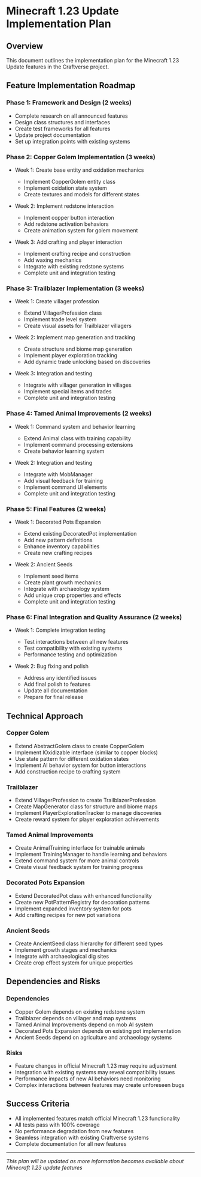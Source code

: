 # Minecraft 1.23 Update Implementation Plan

## Overview
This document outlines the implementation plan for the Minecraft 1.23 Update features in the Craftverse project.

## Feature Implementation Roadmap

### Phase 1: Framework and Design (2 weeks)
- Complete research on all announced features
- Design class structures and interfaces
- Create test frameworks for all features
- Update project documentation
- Set up integration points with existing systems

### Phase 2: Copper Golem Implementation (3 weeks)
- Week 1: Create base entity and oxidation mechanics
  - Implement CopperGolem entity class
  - Implement oxidation state system
  - Create textures and models for different states
  
- Week 2: Implement redstone interaction
  - Implement copper button interaction
  - Add redstone activation behaviors
  - Create animation system for golem movement
  
- Week 3: Add crafting and player interaction
  - Implement crafting recipe and construction
  - Add waxing mechanics
  - Integrate with existing redstone systems
  - Complete unit and integration testing

### Phase 3: Trailblazer Implementation (3 weeks)
- Week 1: Create villager profession
  - Extend VillagerProfession class
  - Implement trade level system
  - Create visual assets for Trailblazer villagers
  
- Week 2: Implement map generation and tracking
  - Create structure and biome map generation
  - Implement player exploration tracking
  - Add dynamic trade unlocking based on discoveries
  
- Week 3: Integration and testing
  - Integrate with villager generation in villages
  - Implement special items and trades
  - Complete unit and integration testing

### Phase 4: Tamed Animal Improvements (2 weeks)
- Week 1: Command system and behavior learning
  - Extend Animal class with training capability
  - Implement command processing extensions
  - Create behavior learning system
  
- Week 2: Integration and testing
  - Integrate with MobManager
  - Add visual feedback for training
  - Implement command UI elements
  - Complete unit and integration testing

### Phase 5: Final Features (2 weeks)
- Week 1: Decorated Pots Expansion
  - Extend existing DecoratedPot implementation
  - Add new pattern definitions
  - Enhance inventory capabilities
  - Create new crafting recipes
  
- Week 2: Ancient Seeds
  - Implement seed items
  - Create plant growth mechanics
  - Integrate with archaeology system
  - Add unique crop properties and effects
  - Complete unit and integration testing

### Phase 6: Final Integration and Quality Assurance (2 weeks)
- Week 1: Complete integration testing
  - Test interactions between all new features
  - Test compatibility with existing systems
  - Performance testing and optimization
  
- Week 2: Bug fixing and polish
  - Address any identified issues
  - Add final polish to features
  - Update all documentation
  - Prepare for final release

## Technical Approach

### Copper Golem
- Extend AbstractGolem class to create CopperGolem
- Implement IOxidizable interface (similar to copper blocks)
- Use state pattern for different oxidation states
- Implement AI behavior system for button interactions
- Add construction recipe to crafting system

### Trailblazer
- Extend VillagerProfession to create TrailblazerProfession
- Create MapGenerator class for structure and biome maps
- Implement PlayerExplorationTracker to manage discoveries
- Create reward system for player exploration achievements

### Tamed Animal Improvements
- Create AnimalTraining interface for trainable animals
- Implement TrainingManager to handle learning and behaviors
- Extend command system for more animal controls
- Create visual feedback system for training progress

### Decorated Pots Expansion
- Extend DecoratedPot class with enhanced functionality
- Create new PotPatternRegistry for decoration patterns
- Implement expanded inventory system for pots
- Add crafting recipes for new pot variations

### Ancient Seeds
- Create AncientSeed class hierarchy for different seed types
- Implement growth stages and mechanics
- Integrate with archaeological dig sites
- Create crop effect system for unique properties

## Dependencies and Risks

### Dependencies
- Copper Golem depends on existing redstone system
- Trailblazer depends on villager and map systems
- Tamed Animal Improvements depend on mob AI system
- Decorated Pots Expansion depends on existing pot implementation
- Ancient Seeds depend on agriculture and archaeology systems

### Risks
- Feature changes in official Minecraft 1.23 may require adjustment
- Integration with existing systems may reveal compatibility issues
- Performance impacts of new AI behaviors need monitoring
- Complex interactions between features may create unforeseen bugs

## Success Criteria
- All implemented features match official Minecraft 1.23 functionality
- All tests pass with 100% coverage
- No performance degradation from new features
- Seamless integration with existing Craftverse systems
- Complete documentation for all new features

---

*This plan will be updated as more information becomes available about Minecraft 1.23 update features* 